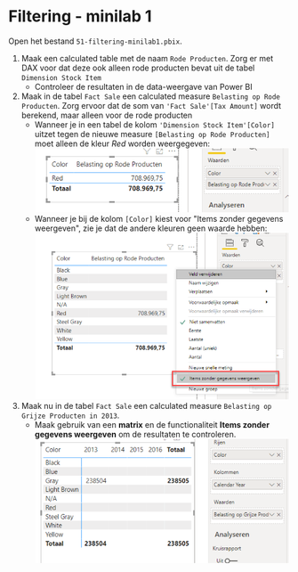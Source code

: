 # Filtering - minilab 1

Open het bestand `51-filtering-minilab1.pbix`.

1. Maak een calculated table met de naam `Rode Producten`. Zorg er met DAX voor dat deze ook alleen rode producten bevat uit de tabel `Dimension Stock Item`
   * Controleer de resultaten in de data-weergave van Power BI
2. Maak in de tabel `Fact Sale` een calculated measure `Belasting op Rode Producten`. Zorg ervoor dat de som van `'Fact Sale'[Tax Amount]` wordt berekend, maar alleen voor de rode producten
   * Wanneer je in een tabel de kolom `'Dimension Stock Item'[Color]` uitzet tegen de nieuwe measure `[Belasting op Rode Producten]` moet alleen de kleur *Red* worden weergegeven:  
![Alleen rode producten](img/05-alleen-rode-producten.png)
   * Wanneer je bij de kolom `[Color]` kiest voor "Items zonder gegevens weergeven", zie je dat de andere kleuren geen waarde hebben:  
![Items zonder gegevens weergeven](img/05-02-items-zonder-gegevens.png)
3. Maak nu in de tabel `Fact Sale` een calculated measure `Belasting op Grijze Producten in 2013`.
   * Maak gebruik van een **matrix** en de functionaliteit **Items zonder gegevens weergeven** om de resultaten te controleren.  
![Antwoord voor belasting op grijze producten in 2013](img/05-03-grijze-belasting-2013.png)
